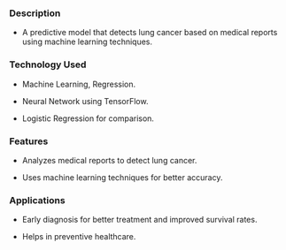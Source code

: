 ### Description

  - A predictive model that detects lung cancer based on medical reports using machine learning techniques.

### Technology Used

  - Machine Learning, Regression.
  
  - Neural Network using TensorFlow.
  
  - Logistic Regression for comparison.

### Features

  - Analyzes medical reports to detect lung cancer.
  
  - Uses machine learning techniques for better accuracy.

### Applications

  - Early diagnosis for better treatment and improved survival rates.
  
  - Helps in preventive healthcare.
